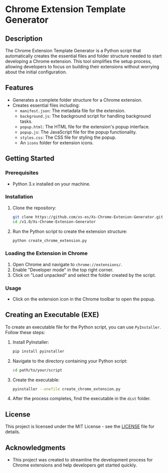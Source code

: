 # Chrome Extension Template Generator

## Description
The Chrome Extension Template Generator is a Python script that automatically creates the essential files and folder structure needed to start developing a Chrome extension. This tool simplifies the setup process, allowing developers to focus on building their extensions without worrying about the initial configuration.

## Features
- Generates a complete folder structure for a Chrome extension.
- Creates essential files including:
  - `manifest.json`: The metadata file for the extension.
  - `background.js`: The background script for handling background tasks.
  - `popup.html`: The HTML file for the extension's popup interface.
  - `popup.js`: The JavaScript file for the popup functionality.
  - `styles.css`: The CSS file for styling the popup.
  - An `icons` folder for extension icons.
  
## Getting Started

### Prerequisites
- Python 3.x installed on your machine.

### Installation
1. Clone the repository:
   ```bash
   git clone https://github.com/xs-es/Xs-Chrome-Extenion-Generator.git
   cd /v1.0/Xs-Chrome-Extenion-Generator
   ```

2. Run the Python script to create the extension structure:
   ```bash
   python create_chrome_extension.py
   ```

### Loading the Extension in Chrome
1. Open Chrome and navigate to `chrome://extensions/`.
2. Enable "Developer mode" in the top right corner.
3. Click on "Load unpacked" and select the folder created by the script.

### Usage
- Click on the extension icon in the Chrome toolbar to open the popup.

## Creating an Executable (EXE)
To create an executable file for the Python script, you can use `PyInstaller`. Follow these steps:

1. Install PyInstaller:
   ```bash
   pip install pyinstaller
   ```

2. Navigate to the directory containing your Python script:
   ```bash
   cd path/to/your/script
   ```

3. Create the executable:
   ```bash
   pyinstaller --onefile create_chrome_extension.py
   ```

4. After the process completes, find the executable in the `dist` folder.

## License
This project is licensed under the MIT License - see the [LICENSE](LICENSE) file for details.

## Acknowledgments
- This project was created to streamline the development process for Chrome extensions and help developers get started quickly.
